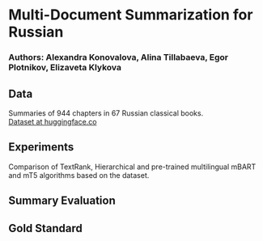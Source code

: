 # Multi-Document Summarization for Russian
### Authors: Alexandra Konovalova, Alina Tillabaeva, Egor Plotnikov, Elizaveta Klykova
## Data
Summaries of 944 chapters in 67 Russian classical books.  
[Dataset at huggingface.co](https://huggingface.co/datasets/c00k1ez/summarization)
## Experiments
Comparison of TextRank, Hierarchical and pre-trained multilingual mBART and mT5 algorithms based on the dataset.
## Summary Evaluation

## Gold Standard

